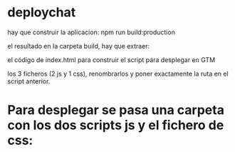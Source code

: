 # deploychat

hay que construir la aplicacion:
npm run build:production

el resultado en la carpeta build, hay que extraer:

el código de index.html para construir el script para desplegar en GTM

los 3 ficheros (2 js y 1 css), renombrarlos y poner exactamente la ruta en el script anterior.

# Para desplegar se pasa una carpeta con los dos scripts js y el fichero de css:


<link href="https://www.madrid.es/Datelematica/chatbotlm/css/nttbot.css" rel="stylesheet">
<div id="root"></div>
<script>xxxxxxxx</script>
<script src=".https://www.madrid.es/Datelematica/chatbotlm/scripts/nttbotuno.js"></script>
<script src="https://www.madrid.es/Datelematica/chatbotlm/scripts/nttbotdos.js"></script>

